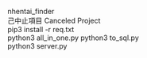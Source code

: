 nhentai_finder<br/>
己中止項目 Canceled Project<br/>
pip3 install -r req.txt<br/>
python3 all_in_one.py
python3 to_sql.py<br/>
python3 server.py<br/>
